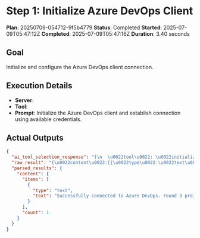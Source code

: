 ﻿# Step 1: Initialize Azure DevOps Client

**Plan**: 20250709-054712-9f5b4779
**Status**: Completed
**Started**: 2025-07-09T05:47:12Z
**Completed**: 2025-07-09T05:47:16Z
**Duration**: 3.40 seconds

## Goal
Initialize and configure the Azure DevOps client connection.

## Execution Details
- **Server**: 
- **Tool**: 
- **Prompt**: Initialize the Azure DevOps client and establish connection using available credentials.

## Actual Outputs
```json
{
  "ai_tool_selection_response": "{\n  \u0022tool\u0022: \u0022initialize_azure_dev_ops_client\u0022,\n  \u0022parameters\u0022: { \u0022organizationUrl\u0022: \u0022dnceng\u0022 }\n}",
  "raw_result": "{\u0022content\u0022:[{\u0022type\u0022:\u0022text\u0022,\u0022text\u0022:\u0022Successfully connected to Azure DevOps. Found 3 projects.\u0022}]}",
  "parsed_results": {
    "content": {
      "items": [
        {
          "type": "text",
          "text": "Successfully connected to Azure DevOps. Found 3 projects."
        }
      ],
      "count": 1
    }
  }
}
```
